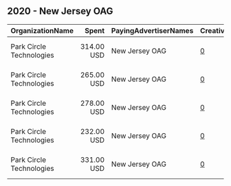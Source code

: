 ## 2020 - New Jersey OAG 
|OrganizationName|Spent|PayingAdvertiserNames|CreativeUrls|Impressions|Genders|AgeBrackets|CountryCodes|BillingAddresses|CandidateBallotInformation|
|:---|---:|:---|:---|---:|:---|:---|:---|:---|:---|
|Park Circle Technologies|314.00 USD|New Jersey OAG|[0](https://www.snap.com/political-ads/asset/fcac86e3995f057a8fb465d012fd520b600c8135285fa87696ad566565b948f2?mediaType=jpg)|42,332||20-|united states|"16 Park Cir,Short Hills,07078,US"||
|Park Circle Technologies|265.00 USD|New Jersey OAG|[0](https://www.snap.com/political-ads/asset/f90abf9bd5e2d5a2d40ff29f689d98d55c761568489bf875ad8bbca2c7ff13de?mediaType=jpg)|37,506||20-|united states|"16 Park Cir,Short Hills,07078,US"||
|Park Circle Technologies|278.00 USD|New Jersey OAG|[0](https://www.snap.com/political-ads/asset/6fc65d1b5a32aba9ba1bbea4c99ff358ac14a423a92df1b4219e89e5af3e93e6?mediaType=jpg)|151,868||20-|united states|"16 Park Cir,Short Hills,07078,US"||
|Park Circle Technologies|232.00 USD|New Jersey OAG|[0](https://www.snap.com/political-ads/asset/dcf57ef54e2b172fc8c10aa4cb4ca6e51dd0cc5b4d9158e5708d957d4ce62027?mediaType=jpg)|112,360||20-|united states|"16 Park Cir,Short Hills,07078,US"||
|Park Circle Technologies|331.00 USD|New Jersey OAG|[0](https://www.snap.com/political-ads/asset/d528a3347cc9c883da9d63a2596119279beb59f8eb3c7489a76949b249da806e?mediaType=jpg)|196,390||20-|united states|"16 Park Cir,Short Hills,07078,US"||
